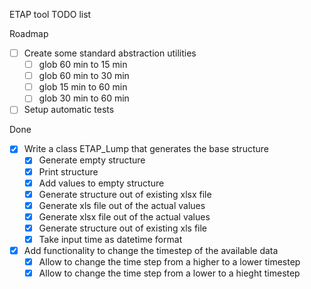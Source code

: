 ETAP tool TODO list

Roadmap
-[ ] Create some standard abstraction utilities
    -[ ] glob 60 min to 15 min
    -[ ] glob 60 min to 30 min
    -[ ] glob 15 min to 60 min
    -[ ] glob 30 min to 60 min
-[ ] Setup automatic tests

Done
-[x] Write a class ETAP_Lump that generates the base structure
    -[x] Generate empty structure 
    -[x] Print structure
    -[x] Add values to empty structure
    -[x] Generate structure out of existing xlsx file
    -[x] Generate xls file out of the actual values
    -[x] Generate xlsx file out of the actual values
    -[x] Generate structure out of existing xls file
    -[x] Take input time as datetime format
-[x] Add functionality to change the timestep of the available data
    -[x] Allow to change the time step from a higher to a lower timestep
    -[x] Allow to change the time step from a lower to a hieght timestep
